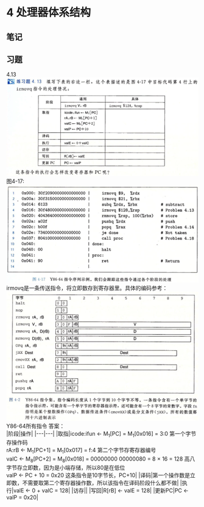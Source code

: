 # 4 处理器体系结构

## 笔记

## 习题

4.13
![题目4.13](image.png)
图4-17:
![图4-17](image-1.png)
irmovq是一条传送指令，将立即数存到寄存器里。具体的编码参考：
![Y86-64指令集](image-2.png)
Y86-64所有指令
答案：  
|阶段|操作|
|---|---|
|取指|icode:ifun $\leftarrow$ M$_1$[PC] = M$_1$[0x016] = 3:0 第一个字节存操作码<br>rA:rB $\leftarrow$ M$_1$[PC+1] = M$_1$[0x017] = f:4 第二个字节存寄存器编号<br>valC $\leftarrow$ M$_8$[PC+2] = M$_8$[0x018] = 00000000 00000080 = 8 $\times$ 16 = 128 高八字节存立即数，因为是小端存储，所以80是在低位<br>valP $\leftarrow$ PC + 10 = 0x20 这条指令是10字节长，PC+10|
|译码|第一个操作数是立即数，不需要取第二个寄存器操作数，所以该指令在译码阶段什么都不做|
|执行|valE $\leftarrow$ 0 + valC = 128|
|访存||
|写回|R[rB] $\leftarrow$ valE = 128|
|更新PC|PC $\leftarrow$ valP = 0x20|
